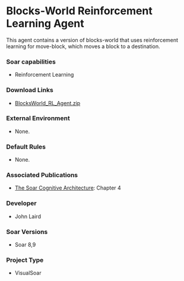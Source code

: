 # Blocks-World Reinforcement Learning Agent #
This agent contains a version of blocks-world that uses reinforcement learning for move-block, which moves a block to a destination.

### Soar capabilities ###
  * Reinforcement Learning

### Download Links ###
  * [BlocksWorld\_RL\_Agent.zip](http://web.eecs.umich.edu/~soar/downloads/Agents/BlocksWorld_RL_Agent.zip)

### External Environment ###
  * None.

### Default Rules ###
  * None.

### Associated Publications ###
  * [The Soar Cognitive Architecture](http://mitpress.mit.edu/catalog/item/default.asp?ttype=2&tid=12784): Chapter 4

### Developer ###
  * John Laird

### Soar Versions ###
  * Soar 8,9

### Project Type ###
  * VisualSoar